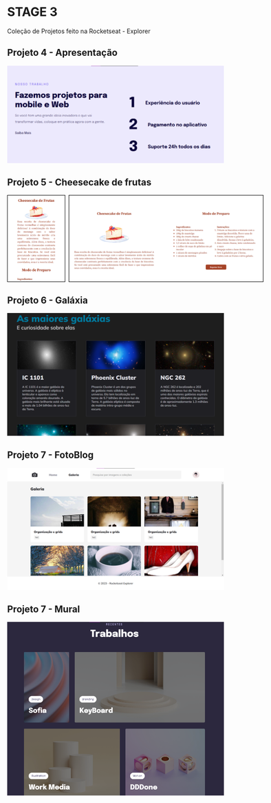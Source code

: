 # STAGE 3

Coleção de Projetos feito na Rocketseat - Explorer

## Projeto 4 - Apresentação

![imagem da interface da apresentação](./assests/apresentacao.png)

## Projeto 5 - Cheesecake de frutas

<style>
  .image-container {
    display: flex;
    gap: 8px;
  }

  .image-container img {
    border: 1px solid #000;
    height: 200px;
  }

</style>

<div class="image-container">
  <img src="./assests/cheescake-mobile.png" alt="Imagem 1" style="object-fit: cover; max-height: 100%">
  <img src="./assests/cheesecake-desktop.png" alt="Imagem 2">
</div>

## Projeto 6 - Galáxia

![Interface Galáxia](./assests/galaxy.png)

## Projeto 7 - FotoBlog

![Interface galaxy](./assests/fotoblog.png)

## Projeto 7 - Mural

![Interface mural](./assests//mural.png)
